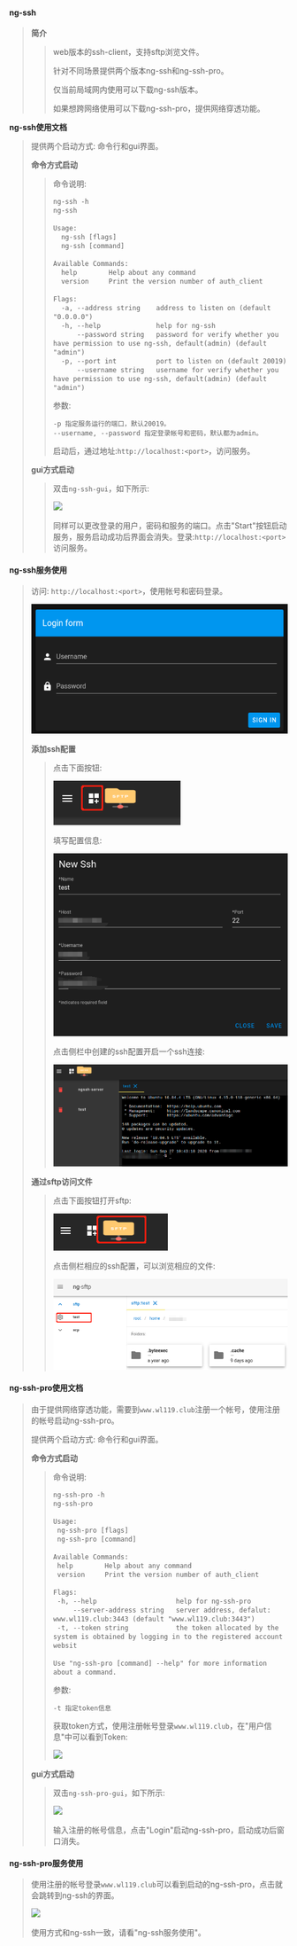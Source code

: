 #### ng-ssh

>**简介**
>
>>web版本的ssh-client，支持sftp浏览文件。
>>
>>针对不同场景提供两个版本ng-ssh和ng-ssh-pro。
>>
>>仅当前局域网内使用可以下载ng-ssh版本。
>>
>>如果想跨网络使用可以下载ng-ssh-pro，提供网络穿透功能。
>
>

**ng-ssh使用文档**

>   提供两个启动方式: 命令行和gui界面。
>
>   **命令方式启动**
>
>   >   命令说明:
>   >
>   >   ```
>   >   ng-ssh -h
>   >   ng-ssh
>   >   
>   >   Usage:
>   >     ng-ssh [flags]
>   >     ng-ssh [command]
>   >   
>   >   Available Commands:
>   >     help        Help about any command
>   >     version     Print the version number of auth_client
>   >   
>   >   Flags:
>   >     -a, --address string    address to listen on (default "0.0.0.0")
>   >     -h, --help              help for ng-ssh
>   >         --password string   password for verify whether you have permission to use ng-ssh, default(admin) (default "admin")
>   >     -p, --port int          port to listen on (default 20019)
>   >         --username string   username for verify whether you have permission to use ng-ssh, default(admin) (default "admin")
>   >   
>   >   ```
>   >
>   >   参数:
>   >
>   >   ```
>   >   -p 指定服务运行的端口，默认20019。
>   >   --username, --password 指定登录帐号和密码，默认都为admin。
>   >   ```
>   >
>   >   启动后，通过地址:`http://localhost:<port>`，访问服务。
>
>   **gui方式启动**
>
>   >   双击`ng-ssh-gui`，如下所示:
>   >
>   >   ![](/home/tusimple/wl/Project/GitLab_Doc/Doc_Go/FileContent/%E7%A7%AF%E7%B4%AF/%E9%A1%B9%E7%9B%AE%E4%BD%BF%E7%94%A8/wl_ngrok/ng-ssh/record/readme/images/ng-ssh-gui.png)
>   >
>   >   同样可以更改登录的用户，密码和服务的端口。点击"Start"按钮启动服务，服务启动成功后界面会消失。登录:`http://localhost:<port>`访问服务。
>   >
>   >
>
>

#### ng-ssh服务使用

>访问: `http://localhost:<port>`，使用帐号和密码登录。
>
>![](./images/ng-ssh-login.png)
>
>
>
>**添加ssh配置**
>
>>点击下面按钮:
>>
>>![](./images/ng-ssh-create_1.png)
>>
>>填写配置信息:
>>
>>
>>
>>![](./images/ng-ssh-create_2.png)
>>
>>点击侧栏中创建的ssh配置开启一个ssh连接:
>>
>>![](./images/ng-ssh-create_3.png)
>>
>>
>
>**通过sftp访问文件**
>
>>点击下面按钮打开sftp:
>>
>>![](./images/ng-sftp-open.png)
>>
>>点击侧栏相应的ssh配置，可以浏览相应的文件:
>>
>>![](./images/ng-sftp-use_1.png)
>>
>>
>
>

#### ng-ssh-pro使用文档

>由于提供网络穿透功能，需要到`www.wl119.club`注册一个帐号，使用注册的帐号启动ng-ssh-pro。
>
>提供两个启动方式: 命令行和gui界面。
>
>**命令方式启动**
>
>>命令说明:
>>
>>```
>>ng-ssh-pro -h                 
>>ng-ssh-pro                    
>>                              
>>Usage:                        
>>  ng-ssh-pro [flags]          
>>  ng-ssh-pro [command]        
>>
>>Available Commands:
>>  help        Help about any command
>>  version     Print the version number of auth_client
>>
>>Flags:
>>  -h, --help                    help for ng-ssh-pro
>>      --server-address string   server address, defalut: www.wl119.club:3443 (default "www.wl119.club:3443")
>>  -t, --token string            the token allocated by the system is obtained by logging in to the registered account websit
>>
>>Use "ng-ssh-pro [command] --help" for more information about a command.
>>
>>```
>>
>>参数:
>>
>>```
>>-t 指定token信息
>>```
>>
>>获取token方式，使用注册帐号登录`www.wl119.club`，在"用户信息"中可以看到Token:
>>
>>![](./images/ng-ssh-pro-login_1.png)
>>
>>
>
>**gui方式启动**
>
>>   双击`ng-ssh-pro-gui`，如下所示:
>>
>>   ![](./images/ng-ssh-pro-login_2.png)
>>
>>   输入注册的帐号信息，点击"Login"启动ng-ssh-pro，启动成功后窗口消失。
>
>

#### ng-ssh-pro服务使用

>使用注册的帐号登录`www.wl119.club`可以看到启动的ng-ssh-pro，点击就会跳转到ng-ssh的界面。
>
>![](./images/ng-ssh-pro-use_1.png)
>
>使用方式和ng-ssh一致，请看"ng-ssh服务使用"。
>
>

























































































